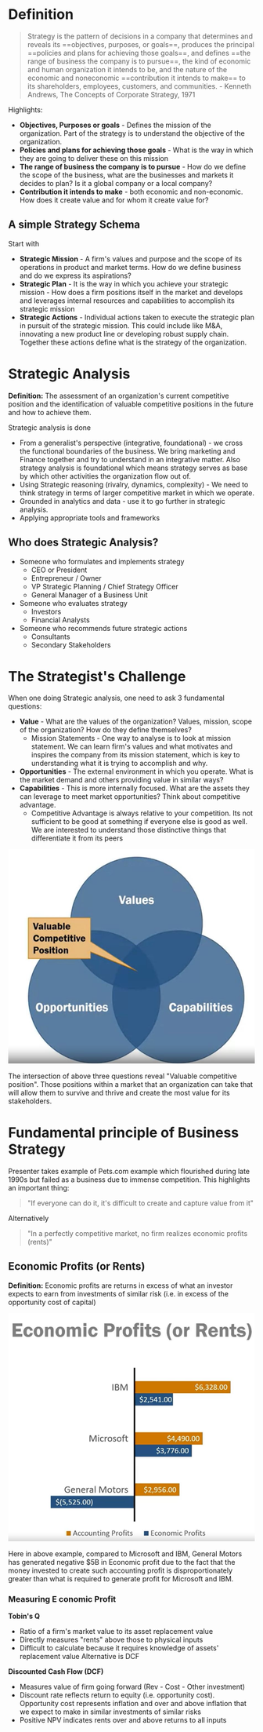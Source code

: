 
# Definition
> Strategy is the pattern of decisions in a company that determines and reveals its ==objectives, purposes, or goals==, produces the principal ==policies and plans for achieving those goals==, and defines ==the range of business the company is to pursue==, the kind of economic and human organization it intends to be, and the nature of the economic and noneconomic ==contribution it intends to make== to its shareholders, employees, customers, and communities. - Kenneth Andrews, The Concepts of Corporate Strategy, 1971

Highlights:
- **Objectives, Purposes or goals** - Defines the mission of the organization. Part of the strategy is to understand the objective of the organization.
- **Policies and plans for achieving those goals** - What is the way in which they are going to deliver these on this mission
- **The range of business the company is to pursue** - How do we define the scope of the business, what are the businesses and markets it decides to plan? Is it a global company or a local company? 
- **Contribution it intends to make** - both economic and non-economic. How does it create value and for whom it create value for?

## A simple Strategy Schema
Start with
- **Strategic Mission** - A firm's values and purpose and the scope of its operations in product and market terms. How do we define business and do we express its aspirations?
- **Strategic Plan** - It is the way in which you achieve your strategic mission - How does a firm positions itself in the market and develops and leverages internal resources and capabilities to accomplish its strategic mission
- **Strategic Actions** - Individual actions taken to execute the strategic plan in pursuit of the strategic mission. This could include like M&A, innovating a new product line or developing robust supply chain. Together these actions define what is the strategy of the organization. 


# Strategic Analysis
**Definition:** The assessment of an organization's current competitive position and the identification of valuable competitive positions in the future and how to achieve them.

Strategic analysis is done
- From a generalist's perspective (integrative, foundational) - we cross the functional boundaries of the business. We bring marketing and Finance together and try to understand in an integrative matter. Also strategy analysis is foundational which means strategy serves as base by which other activities the organization flow out of. 
- Using Strategic reasoning (rivalry, dynamics, complexity) - We need to think strategy in terms of larger competitive market in which we operate. 
- Grounded in analytics and data - use it to go further in strategic analysis.
- Applying appropriate tools and frameworks

## Who does Strategic Analysis?
- Someone who formulates and implements strategy
	- CEO or President
	- Entrepreneur / Owner
	- VP Strategic Planning / Chief Strategy Officer
	- General Manager of a Business Unit
- Someone who evaluates strategy
	- Investors
	- Financial Analysts
- Someone who recommends future strategic actions
	- Consultants
	- Secondary Stakeholders

# The Strategist's Challenge
When one doing Strategic analysis, one need to ask 3 fundamental questions:

- **Value** - What are the values of the organization? Values, mission, scope of the organization? How do they define themselves?
	- Mission Statements - One way to analyse is to look at mission statement. We can learn firm's values and what motivates and inspires the company from its mission statement, which is key to understanding what it is trying to accomplish and why.
- **Opportunities** - The external environment in which you operate. What is the market demand and others providing value in similar ways?
- **Capabilities** - This is more internally focused. What are the assets they can leverage to meet market opportunities? Think about competitive advantage. 
	- Competitive Advantage is always relative to your competition. Its not sufficient to be good at something if everyone else is good as well. We are interested to understand those distinctive things that differentiate it from its peers

![Valuable Competitive Position](https://github.com/hashxim/hconMD/raw/master/work_md/Courses/Foundation%20of%20Business%20Strategy/Resources/Valuable%20competitive%20position.JPG)

The intersection of above three questions reveal "Valuable competitive position". Those positions within a market that an organization can take that will allow them to survive and thrive and create the most value for its stakeholders.

# Fundamental principle of Business Strategy
Presenter takes example of Pets.com example which flourished during late 1990s but failed as a business due to immense competition. This highlights an important thing:
> "If everyone can do it, it's difficult to create and capture value from it"

Alternatively
> "In a perfectly competitive market, no firm realizes economic profits (rents)"

## Economic Profits (or Rents)
**Definition:** Economic profits are returns in excess of what an investor expects to earn from investments of similar risk (i.e. in excess of the opportunity cost of capital)

![Economic Profit can be very different from Accounting Profit](https://github.com/hashxim/hconMD/blob/master/work_md/Courses/Foundation%20of%20Business%20Strategy/Resources/Economic%20vs%20Accounting%20Profit.JPG?raw=true)

Here in above example, compared to Microsoft and IBM, General Motors has generated negative $5B in Economic profit due to the fact that the money invested to create such accounting profit is disproportionately greater than what is required to generate profit for Microsoft and IBM.

### Measuring E conomic Profit
**Tobin's Q**
 - Ratio of a firm's market value to its asset replacement value
 - Directly measures "rents" above those to physical inputs
 - Difficult to calculate because it requires knowledge of assets' replacement value
Alternative is DCF

**Discounted Cash Flow (DCF)**
- Measures value of firm going forward (Rev - Cost - Other investment)
- Discount rate reflects return to equity (i.e. opportunity cost). Opportunity cost represents inflation and over and above inflation that we expect to make in similar investments of similar risks
- Positive NPV indicates rents over and above returns to all inputs 

<!--stackedit_data:
eyJoaXN0b3J5IjpbMTk1MzgwMTQyMCwyMDAzMDUwNjc2LC03NT
UzOTkwMTksMTE2NTgxMTgwNyw4NDMyNDIwNDksLTEzMjMyMjA3
MjFdfQ==
-->
